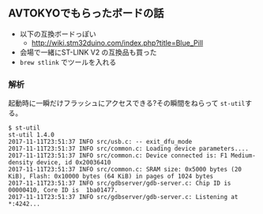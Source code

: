 ## AVTOKYOでもらったボードの話

- 以下の互換ボードっぽい
  - http://wiki.stm32duino.com/index.php?title=Blue_Pill
- 会場で一緒にST-LINK V2 の互換品も買った
- `brew stlink` でツールを入れる

### 解析
起動時に一瞬だけフラッシュにアクセスできる?その瞬間をねらって `st-util`する。
```
$ st-util
st-util 1.4.0
2017-11-11T23:51:37 INFO src/usb.c: -- exit_dfu_mode
2017-11-11T23:51:37 INFO src/common.c: Loading device parameters....
2017-11-11T23:51:37 INFO src/common.c: Device connected is: F1 Medium-density device, id 0x20036410
2017-11-11T23:51:37 INFO src/common.c: SRAM size: 0x5000 bytes (20 KiB), Flash: 0x10000 bytes (64 KiB) in pages of 1024 bytes
2017-11-11T23:51:37 INFO src/gdbserver/gdb-server.c: Chip ID is 00000410, Core ID is  1ba01477.
2017-11-11T23:51:37 INFO src/gdbserver/gdb-server.c: Listening at *:4242...
```
